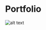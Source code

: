 # Portfolio

![alt text](http://github.com/kaungkaung4T/kaungkaung4T.github.io/blob/main/media/media/59901924_2181469165498095_6107624351689867264_n.jpg)
